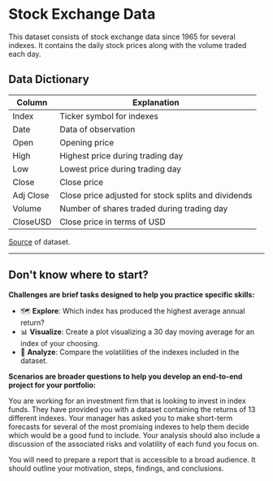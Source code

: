 # Stock Exchange Data
This dataset consists of stock exchange data since 1965 for several indexes. It contains the daily stock prices along with the volume traded each day.

## Data Dictionary
| Column            | Explanation                                                                                             |
| ----------------- | ------------------------------------------------------------------------------------------------------- |
| Index             | Ticker symbol for indexes
| Date              | Data of observation
| Open              | Opening price
| High              | Highest price during trading day
| Low               | Lowest price during trading day
| Close             | Close price
| Adj Close         | Close price adjusted for stock splits and dividends
| Volume            | Number of shares traded during trading day
| CloseUSD          | Close price in terms of USD

[Source](https://www.kaggle.com/mattiuzc/stock-exchange-data) of dataset.

-----------
## Don't know where to start?

**Challenges are brief tasks designed to help you practice specific skills:**

- 🗺️ **Explore**: Which index has produced the highest average annual return?
- 📊 **Visualize**: Create a plot visualizing a 30 day moving average for an index of your choosing.
- 🔎 **Analyze**: Compare the volatilities of the indexes included in the dataset.

**Scenarios are broader questions to help you develop an end-to-end project for your portfolio:**

You are working for an investment firm that is looking to invest in index funds. They have provided you with a dataset containing the returns of 13 different indexes. Your manager has asked you to make short-term forecasts for several of the most promising indexes to help them decide which would be a good fund to include. Your analysis should also include a discussion of the associated risks and volatility of each fund you focus on.

You will need to prepare a report that is accessible to a broad audience. It should outline your motivation, steps, findings, and conclusions.